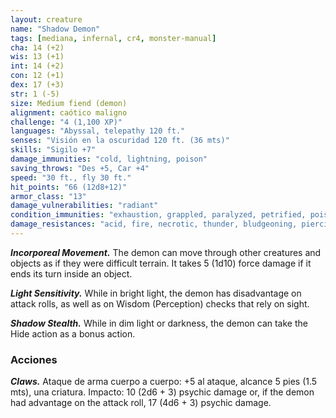 ```yaml
---
layout: creature
name: "Shadow Demon"
tags: [mediana, infernal, cr4, monster-manual]
cha: 14 (+2)
wis: 13 (+1)
int: 14 (+2)
con: 12 (+1)
dex: 17 (+3)
str: 1 (-5)
size: Medium fiend (demon)
alignment: caótico maligno
challenge: "4 (1,100 XP)"
languages: "Abyssal, telepathy 120 ft."
senses: "Visión en la oscuridad 120 ft. (36 mts)"
skills: "Sigilo +7"
damage_immunities: "cold, lightning, poison"
saving_throws: "Des +5, Car +4"
speed: "30 ft., fly 30 ft."
hit_points: "66 (12d8+12)"
armor_class: "13"
damage_vulnerabilities: "radiant"
condition_immunities: "exhaustion, grappled, paralyzed, petrified, poisoned, prone, restrained"
damage_resistances: "acid, fire, necrotic, thunder, bludgeoning, piercing, and slashing from nonmagical weapons"
---
```


***Incorporeal Movement.*** The demon can move through other creatures and objects as if they were difficult terrain. It takes 5 (1d10) force damage if it ends its turn inside an object.

***Light Sensitivity.*** While in bright light, the demon has disadvantage on attack rolls, as well as on Wisdom (Perception) checks that rely on sight.

***Shadow Stealth.*** While in dim light or darkness, the demon can take the Hide action as a bonus action.

### Acciones

***Claws.*** Ataque de arma cuerpo a cuerpo: +5 al ataque, alcance 5 pies (1.5 mts), una criatura. Impacto: 10 (2d6 + 3) psychic damage or, if the demon had advantage on the attack roll, 17 (4d6 + 3) psychic damage.